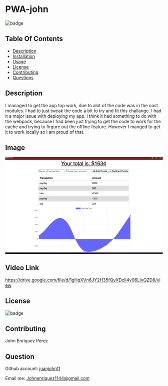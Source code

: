 # PWA-john

![badge](https://img.shields.io/badge/license-MIT-brightgreen)

## Table Of Contents

- [Description](#Discription)
- [Installation](#Installation)
- [Usage](#Usage)
- [License](#License)
- [Contributing](#Contributing)
- [Questions](#Question)

## Description

I managed to get the app top work, due to alot of the code was in the oast modules. I had to just tweak the code a bit to try and fit this challange. I had it a major issue with deploying my app. i think it had something to do with the webpack, because I had been just trying to get the code to work for the cache and trying to firgure out the offline feature. However I manged to get it to work locally so I am proud of that.

## Image

![Alt text](image/budget.png "Budget-tracker")

## Video Link

https://drive.google.com/file/d/1gHqXVn6JY2H35fQyXDcli4v06LIvQZD8/view

## License

![badge](https://img.shields.io/badge/license-MIT-brightgreen)

## Contributing

John Enriquez Perez

## Question

Github account: [juanjohn11](https://github.com/juanjohn11)

Email me: Johnenriquez1144@gmail.com
